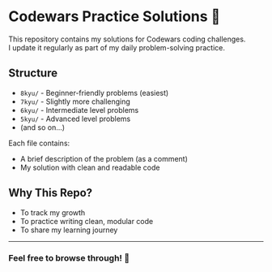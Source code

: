 # Codewars Practice Solutions 🧠

This repository contains my solutions for Codewars coding challenges.  
I update it regularly as part of my daily problem-solving practice.

## Structure

- `8kyu/` - Beginner-friendly problems (easiest)
- `7kyu/` - Slightly more challenging
- `6kyu/` - Intermediate level problems
- `5kyu/` - Advanced level problems
- (and so on...)

Each file contains:

- A brief description of the problem (as a comment)
- My solution with clean and readable code

## Why This Repo?

- To track my growth
- To practice writing clean, modular code
- To share my learning journey

---

### Feel free to browse through! 🚀
